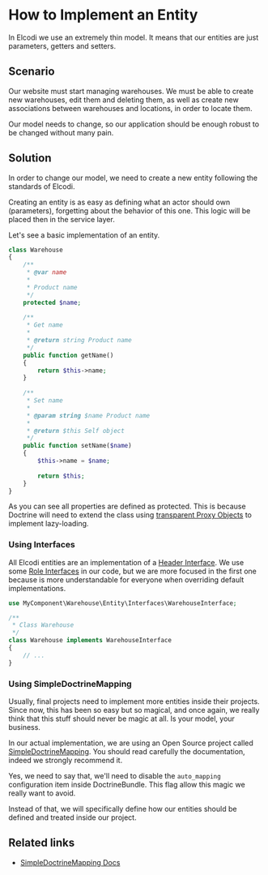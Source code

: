 # How to Implement an Entity

In Elcodi we use an extremely thin model. It means that our entities are just
parameters, getters and setters.

## Scenario

Our website must start managing warehouses. We must be able to create new
warehouses, edit them and deleting them, as well as create new associations 
between warehouses and locations, in order to locate them.

Our model needs to change, so our application should be enough robust to be 
changed without many pain.

## Solution

In order to change our model, we need to create a new entity following the 
standards of Elcodi.

Creating an entity is as easy as defining what an actor should own (parameters),
forgetting about the behavior of this one. This logic will be placed then in the 
service layer.

Let's see a basic implementation of an entity.

``` php
class Warehouse
{
    /**
     * @var name
     *
     * Product name
     */
    protected $name;
     
    /**
     * Get name
     *
     * @return string Product name
     */
    public function getName()
    {
        return $this->name;
    }
    
    /**
     * Set name
     *
     * @param string $name Product name
     *
     * @return $this Self object
     */
    public function setName($name)
    {
        $this->name = $name;
        
        return $this;
    }
}
```

As you can see all properties are defined as protected. This is because Doctrine
will need to extend the class using [transparent Proxy Objects](http://doctrine-orm.readthedocs.org/en/latest/reference/advanced-configuration.html#proxy-objects)
to implement lazy-loading.

### Using Interfaces

All Elcodi entities are an implementation of a [
Header Interface](http://martinfowler.com/bliki/HeaderInterface.html).
We use some 
[Role Interfaces](http://martinfowler.com/bliki/RoleInterface.html) in
our code, but we are more focused in the first one because is more 
understandable for everyone when overriding default implementations.

``` php
use MyComponent\Warehouse\Entity\Interfaces\WarehouseInterface;

/**
 * Class Warehouse
 */
class Warehouse implements WarehouseInterface
{
    // ...
}
```

### Using SimpleDoctrineMapping

Usually, final projects need to implement more entities inside their projects.
Since now, this has been so easy but so magical, and once again, we really think
that this stuff should never be magic at all. Is your model, your business.

In our actual implementation, we are using an Open Source project called 
[SimpleDoctrineMapping](https://github.com/mmoreram/SimpleDoctrineMapping). 
You should read carefully the documentation, indeed we strongly recommend it.

Yes, we need to say that, we'll need to disable the `auto_mapping` configuration 
item inside DoctrineBundle. This flag allow this magic we really want to avoid.

Instead of that, we will specifically define how our entities should be defined
and treated inside our project.

## Related links

* [SimpleDoctrineMapping Docs](https://github.com/mmoreram/SimpleDoctrineMapping)